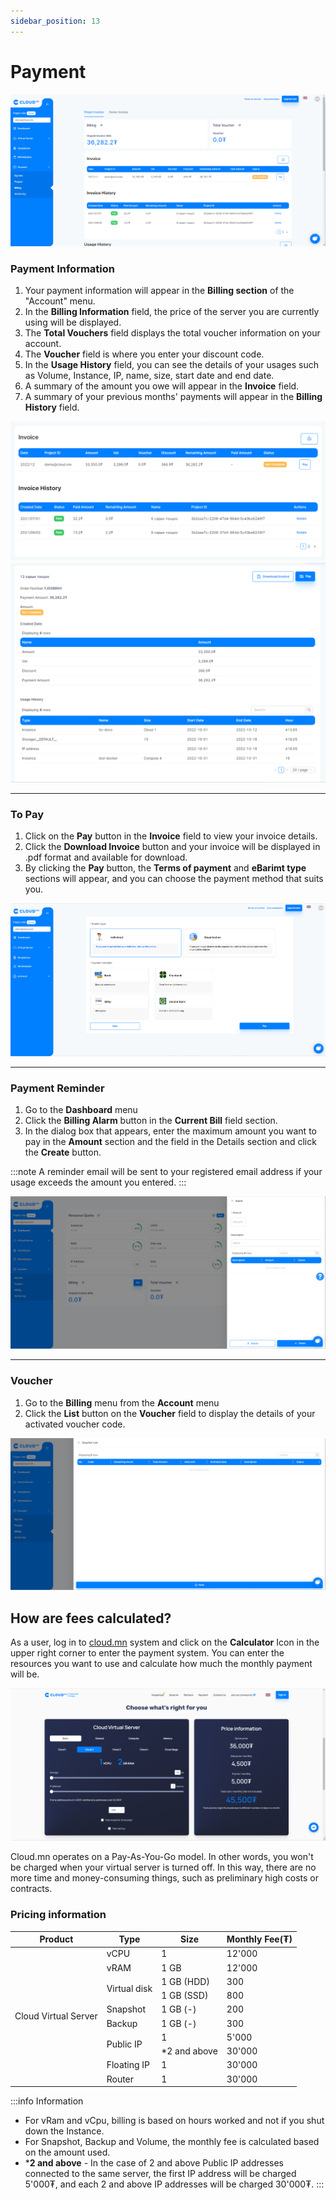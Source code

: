 ```yaml
---
sidebar_position: 13
---
```


# Payment

  ![en-Payment-1](./img/payment/en-Payment-1.png)

### Payment Information

<ol>
    <li>Your payment information will appear in the <b>Billing section</b> of the "Account" menu.</li>
    <li>In the <b>Billing Information</b> field, the price of the server you are currently using will be displayed.</li>
    <li>The <b>Total Vouchers</b> field displays the total voucher information on your account.</li>
    <li>The <b>Voucher</b> field is where you enter your discount code.</li>
    <li>In the <b>Usage History</b> field, you can see the details of your usages such as Volume, Instance, IP, name, size, start date and end date.</li>
    <li>A summary of the amount you owe will appear in the <b>Invoice</b> field.</li>
    <li>A summary of your previous months' payments will appear in the <b>Billing History</b> field.</li>
</ol>

  ![en-Payment-2](./img/payment/en-Payment-2.png)
  ![en-Payment-3](./img/payment/en-Payment-3.png)

<hr></hr>

### To Pay

<ol>
    <li>Click on the <b>Pay</b> button in the <b>Invoice</b> field to view your invoice details.</li>
    <li>Click the <b>Download Invoice</b> button and your invoice will be displayed in .pdf format and available for download.</li>
    <li>By clicking the <b>Pay</b> button, the <b>Terms of payment</b> and <b>eBarimt type</b> sections will appear, and you can choose the payment method that suits you.</li>
</ol>

  ![en-Payment-4](./img/payment/en-Payment-4.png)

<hr></hr>

### Payment Reminder

<ol>
    <li>Go to the <b>Dashboard</b> menu</li>
    <li>Click the <b>Billing Alarm</b> button in the <b>Current Bill</b> field section.</li>
    <li>In the dialog box that appears, enter the maximum amount you want to pay in the <b>Amount</b> section and the field in the Details section and click the <b>Create</b> button.</li>
</ol>

:::note 
A reminder email will be sent to your registered email address if your usage exceeds the amount you entered.
:::

  ![en-Payment-5](./img/payment/en-Billing-alarm-1.png)

<hr></hr>

### Voucher

<ol>
    <li>Go to the <b>Billing</b> menu from the <b>Account</b> menu</li>
    <li>Click the <b>List</b> button on the <b>Voucher</b> field to display the details of your activated voucher code.</li>
</ol>


  ![en-Payment-6](./img/payment/en-Voucher-list.png)

## How are fees calculated?

As a user, log in to <a href='https://cloud.mn'>cloud.mn</a> system and click on the **Calculator** Icon  in the upper right corner to enter the payment system. You can enter the resources you want to use and calculate how much the monthly payment will be.

  ![en-Payment-7](./img/payment/en-cloudmn-bill.png)

Cloud.mn operates on a Pay-As-You-Go model. In other words, you won't be charged when your virtual server is turned off. In this way, there are no more time and money-consuming things, such as preliminary high costs or contracts.

### Pricing information
<table>
<thead>
  <tr>
    <th>Product</th>
    <th>Type</th>
    <th>Size</th>
    <th>Monthly Fee(₮)</th>
  </tr>
</thead>
<tbody>
  <tr>
    <td rowspan="10">Cloud Virtual Server</td>
    <td>vCPU</td>
    <td>1</td>
    <td>12'000</td>
  </tr>
  <tr>
    <td>vRAM</td>
    <td>1 GB</td>
    <td>12'000</td>
  </tr>
  <tr>
    <td rowspan="2">Virtual disk</td>
    <td>1 GB (HDD)</td>
    <td>300</td>
  </tr>
  <tr>
    <td>1 GB (SSD)</td>
    <td>800</td>
  </tr>
  <tr>
    <td>Snapshot</td>
    <td>1 GB (-)</td>
    <td>200</td>
  </tr>
  <tr>
    <td>Backup</td>
    <td>1 GB (-)</td>
    <td>300</td>
  </tr>
  <tr>
    <td rowspan="2">Public IP</td>
    <td>1</td>
    <td>5'000</td>
  </tr>
  <tr>
    <td>*2 and above</td>
    <td>30'000</td>
  </tr>
  <tr>
    <td>Floating IP</td>
    <td>1</td>
    <td>30'000</td>
  </tr>
  <tr>
    <td>Router</td>
    <td>1</td>
    <td>30'000</td>
  </tr>
</tbody>
</table>

:::info Information
- For vRam and vCpu, billing is based on hours worked and not if you shut down the Instance.
- For Snapshot, Backup and Volume, the monthly fee is calculated based on the amount used.
- ***2 and above** - In the case of 2 and above Public IP addresses connected to the same server, the first IP address will be charged 5'000₮, and each 2 and above IP addresses will be charged 30'000₮.
:::
